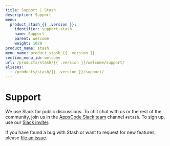 ```yaml
---
title: Support | Stash
description: Support
menu:
  product_stash_{{ .version }}:
    identifier: support-stash
    name: Support
    parent: welcome
    weight: 1020
product_name: stash
menu_name: product_stash_{{ .version }}
section_menu_id: welcome
url: /products/stash/{{ .version }}/welcome/support/
aliases:
  - /products/stash/{{ .version }}/support/
---
```

# Support

We use Slack for public discussions. To chit chat with us or the rest of the community, join us in the [AppsCode Slack team](https://appscode.slack.com/messages/C8NCX6N23/details/) channel `#stash`. To sign up, use our [Slack inviter](https://slack.appscode.com/).

If you have found a bug with Stash or want to request for new features, please [file an issue](https://github.com/stashed/stash/issues/new).
